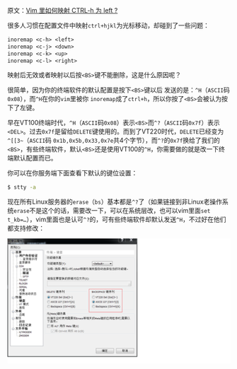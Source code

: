 原文：[Vim 里如何映射 CTRL-h 为 left ?](http://www.skywind.me/blog/archives/1857)

很多人习惯在配置文件中映射`ctrl+hjkl`为光标移动，却碰到了一些问题：
```vim
inoremap <c-h> <left>
inoremap <c-j> <down>
inoremap <c-k> <up>
inoremap <c-l> <right>
```
映射后无效或者映射以后按`<BS>`键不能删除，这是什么原因呢？

很简单，因为你的终端软件的默认配置是按下`<BS>`键以后
发送的是：`^H`（`ASCII`码`0x08`），而`^H`在你的`vim`里被你 `inoremap`成了`ctrl+h`，所以你按了`<BS>`会被认为按下了左键。

早在VT100终端时代，`^H`（`ASCII`码`0x08`）表示`<BS>`而`^?`（`ASCII`码`0x7f`）表示`<DEL>`。过去`0x7f`是留给`DELETE`键使用的。而到了VT220时代，`DELETE`已经变为`^[[3~`（`ASCII`码 `0x1b,0x5b,0x33,0x7e`共4个字节），而`^?`的`0x7f`换给了我们的`<BS>`，有些终端软件，默认`<BS>`还是使用VT100的`^H`，你需要做的就是改一下终端默认配置而已。

你可以在你服务端下面查看下默认的键位设置：
```bash
$ stty -a
```
现在所有Linux服务器的`erase`（`bs`）基本都是`^?`了（如果链接到非Linux老操作系统`erase`不是这个的话，需要改一下，可以在系统层改，也可以vim里面`set t_kb=…`），vim里面也是认可`^?`的，可有些终端软件却默认发送`^H`，不过好在他们都支持修改：

![](关于vim在插入模式中Backspace键无法删除的问题[转]/1.png)
